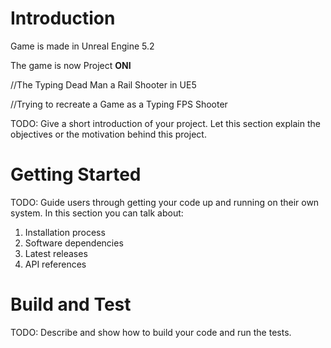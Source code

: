 # Introduction 

Game is made in Unreal Engine 5.2

The game is now Project **ONI**



//The Typing Dead Man a Rail Shooter in UE5

//Trying to recreate a Game as a Typing FPS Shooter


TODO: Give a short introduction of your project. Let this section explain the objectives or the motivation behind this project. 

# Getting Started
TODO: Guide users through getting your code up and running on their own system. In this section you can talk about:
1.	Installation process
2.	Software dependencies
3.	Latest releases
4.	API references

# Build and Test
TODO: Describe and show how to build your code and run the tests. 